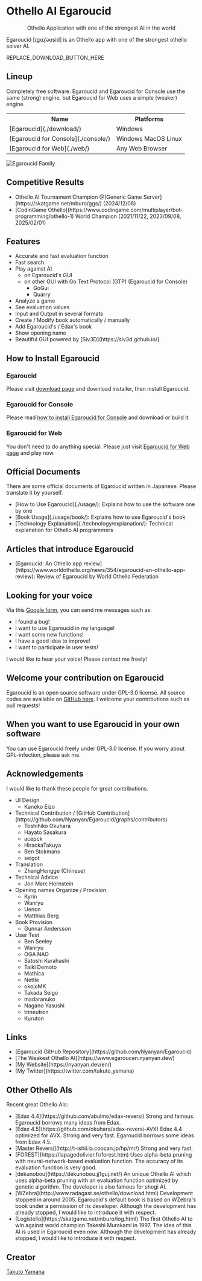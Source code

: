 # Othello AI Egaroucid

<div style="text-align:center">Othello Application with one of the strongest AI in the world</div>





Egaroucid [ɪɡɑɻˈəʊsid] is an Othello app with one of the strongest othello solver AI. 


REPLACE_DOWNLOAD_BUTTON_HERE


## Lineup

Completely free software. Egaroucid and Egaroucid for Console use the same (strong) engine, but Egaroucid for Web uses a simple (weaker) engine.

<div class="table_wrapper"><table>
    <tr>
        <th>Name</th>
        <th>Platforms</th>
    </tr>
    <tr>
        <td>[Egaroucid](./download/)</td>
        <td>Windows</td>
    </tr>
    <tr>
        <td>[Egaroucid for Console](./console/)</td>
        <td>Windows MacOS Linux</td>
    </tr>
    <tr>
        <td>[Egaroucid for Web](./web/)</td>
        <td>Any Web Browser</td>
    </tr>
    </table></div>




<div class="centering_box">
	<img class="pic" src="img/egaroucid_family_en.png" alt="Egaroucid Family">
</div>


## Competitive Results

<ul>
    <li>Othello AI Tournament Champion @[Generic Game Server](https://skatgame.net/mburo/ggs/) (2024/12/08)</li>
    <li>[CodinGame Othello](https://www.codingame.com/multiplayer/bot-programming/othello-1) World Champion (2021/11/22, 2023/09/08, 2025/02/01)</li>
</ul>





## Features

<ul>
    <li>Accurate and fast evaluation function</li>
    <li>Fast search</li>
    <li>Play against AI
        <ul>
            <li>on Egaroucid's GUI</li>
            <li>on other GUI with Go Text Protocol (GTP) (Egaroucid for Console)
				<ul>
                    <li>GoGui</li>
                    <li>Quarry</li>
                </ul>
            </li>
        </ul>
    </li>
    <li>Analyze a game</li>
    <li>See evaluation values</li>
    <li>Input and Output in several formats</li>
    <li>Create / Modify book automatically / manually</li>
    <li>Add Egaroucid's / Edax's book</li>
    <li>Show opening name</li>
    <li>Beautiful GUI powered by [Siv3D](https://siv3d.github.io/)</li>
</ul>


## How to Install Egaroucid

### Egaroucid

Please visit [download page](./download/) and download installer, then install Egaroucid.

### Egaroucid for Console

Please read [how to install Egaroucid for Console](./console/) and download or build it.

### Egaroucid for Web

You don't need to do anything special. Please just visit [Egaroucid for Web page](./web/) and play now.



## Official Documents

There are some official documents of Egaroucid written in Japanese. Please translate it by yourself.

<ul>
    <li>[How to Use Egaroucid](./usage/): Explains how to use the software one by one</li>
    <li>[Book Usage](./usage/book/): Explains how to use Egaroucid's book</li>
    <li>[Technology Explanation](./technology/explanation/): Technical explanation for Othello AI programmers</li>
</ul>



## Articles that introduce Egaroucid

<ul>
    <li>[Egaroucid: An Othello app review](https://www.worldothello.org/news/354/egaroucid-an-othello-app-review): Review of Egaroucid by World Othello Federation</li>
</ul>




## Looking for your voice

Via this [Google form](https://docs.google.com/forms/d/e/1FAIpQLSd6ML1T1fc707luPEefBXuImMnlM9cQP8j-YHKiSyFoS-8rmQ/viewform), you can send me messages such as:

<ul>
    <li>I found a bug!</li>
    <li>I want to use Egaroucid in my language!</li>
    <li>I want some new functions!</li>
    <li>I have a good idea to improve!</li>
    <li>I want to participate in user tests!</li>
</ul>

I would like to hear your voice! Please contact me freely!



## Welcome your contribution on Egaroucid

Egaroucid is an open source software under GPL-3.0 license. All source codes are available on [GitHub here](https://github.com/Nyanyan/Egaroucid). I welcome your contributions such as pull requests!



## When you want to use Egaroucid in your own software

You can use Egaroucid freely under GPL-3.0 license. If you worry about GPL-infection, please ask me.



## Acknowledgements

I would like to thank these people for great contributions.

<ul>
    <li>UI Design
        <ul>
            <li>Kaneko Eizo</li>
        </ul>
    </li>
    <li>Technical Contribution / [GitHub Contribution](https://github.com/Nyanyan/Egaroucid/graphs/contributors)
        <ul>
            <li>Toshihiko Okuhara</li>
            <li>Hayato Sasakura</li>
            <li>acepck</li>
            <li>HiraokaTakuya</li>
            <li>Ben Stokmans</li>
            <li>seigot</li>
        </ul>
    </li>
    <li>Translation
        <ul>
            <li>ZhangHengge (Chinese)</li>
        </ul>
    </li>
    <li>Technical Advice
        <ul>
            <li>Jon Marc Hornstein</li>
        </ul>
    </li>
    <li>Opening names Organize / Provision
        <ul>
            <li>Kyrin</li>
            <li>Wanryu</li>
            <li>Uenon</li>
            <li>Matthias Berg</li>
        </ul>
    </li>
    <li>Book Provision
        <ul>
            <li>Gunnar Andersson</li>
        </ul>
    </li>
    <li>User Test
        <ul>
            <li>Ben Seeley</li>
            <li>Wanryu</li>
            <li>OGA NAO</li>
            <li>Satoshi Kurahashi</li>
            <li>Taiki Demoto</li>
            <li>Mathica</li>
            <li>Nettle</li>
            <li>okojoMK</li>
            <li>Takada Seigo</li>
            <li>madaranuko</li>
            <li>Nagano Yasushi</li>
            <li>trineutron</li>
            <li>Kuruton</li>
        </ul>
    </li>
</ul>







## Links

<ul>
    <li>[Egaroucid GitHub Repository](https://github.com/Nyanyan/Egaroucid)</li>
	<li>[The Weakest Othello AI](https://www.egaroucen.nyanyan.dev/)</li>
    <li>[My Website](https://nyanyan.dev/en/)</li>
    <li>[My Twitter](https://twitter.com/takuto_yamana)</li>
</ul>


## Other Othello AIs

Recent great Othello AIs:

<ul>
    <li>[Edax 4.4](https://github.com/abulmo/edax-reversi) Strong and famous. Egaroucid borrows many ideas from Edax.</li>
	<li>[Edax 4.5](https://github.com/okuhara/edax-reversi-AVX) Edax 4.4 optimized for AVX. Strong and very fast. Egaroucid borrows some ideas from Edax 4.5.</li>
	<li>[Master Reversi](http://t-ishii.la.coocan.jp/hp/mr/) Strong and very fast.</li>
	<li>[FOREST](https://lapagedolivier.fr/forest.htm) Uses alpha-beta pruning with neural-network-based evaluation function. The accuracy of its evaluation function is very good.</li>
    <li>[dekunobou](https://dekunobou.jj1guj.net/) An unique Othello AI which uses alpha-beta pruning with an evaluation function optimized by genetic algorithm. The developer is also famous for shogi AI.</li>
    <li>[WZebra](http://www.radagast.se/othello/download.html) Development stopped in around 2005. Egaroucid's default book is based on WZebra's book under a permission of its developer. Although the development has already stopped, I would like to introduce it with respect.</li>
    <li>[Logistello](https://skatgame.net/mburo/log.html) The first Othello AI to win against world champion Takeshi Murakami in 1997. The idea of this AI is used in Egaroucid even now. Although the development has already stopped, I would like to introduce it with respect.</li>
</ul>





## Creator

[Takuto Yamana](https://nyanyan.dev/en/)





